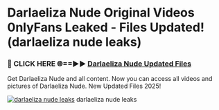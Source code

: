 # Darlaeliza Nude Original Videos 0nlyFans Leaked - Files Updated! (darlaeliza nude leaks)

<h3>🔴 CLICK HERE 🌐==►► <a href="https://tinyurl.com/2p9ay9w9" rel="nofollow">Darlaeliza Nude Updated Files</a></h3>

Get Darlaeliza Nude and all content. Now you can access all videos and pictures of Darlaeliza Nude. New Updated Files 2025!

[![darlaeliza nude leaks](https://i.imgur.com/KQgVmj3.gif)](https://tinyurl.com/2p9ay9w9)
darlaeliza nude leaks